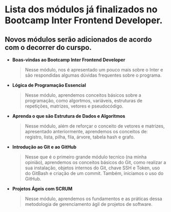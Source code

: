 # Lista dos módulos já finalizados no Bootcamp Inter Frontend Developer. 

## Novos módulos serão adicionados de acordo com o decorrer do curspo.

 - **Boas-vindas ao Bootcamp Inter Frontend Developer**

    > Nesse módulo, nos é apresentado um pouco mais sobre o Inter e são respondidas algumas dúvidas frequentes sobre o programa.

 - **Lógica de Programação Essencial**

    > Nesse módulo, aprendemos conceitos básicos sobre a programação, como algortmos, variáveis, estruturas de repetições, matrizes, vetores e pseudocódigo.

 - **Aprenda o que são Estrutura de Dados e Algoritmos**

    > Nesse módulo, além de reforçar o conceito de vetores e matrizes, apresentado anteriormente, aprendemos os conceitos de: registro, lista, pilha, fila, árvore, tabela hash e grafo.

 - **Introdução ao Git e ao GitHub**

    > Nesse que é o primeiro grande módulo tecnico (na minha opinião), aprendemos os conceitos básicos do Git, como realizar a sua instalação, objetos internos do Git, chave SSH e Token, uso do GitBash e criação de um commit. Também, iniciamos o uso do GitHub.

 - **Projetos Ágeis com SCRUM**

    > Nesse módulo, aprendemos os fundamentos e as práticas dessa metodologia de gerenciamento ágil de projetos de software.